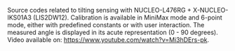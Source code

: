 Source codes related to tilting sensing with NUCLEO-L476RG + X-NUCLEO-IKS01A3 (LIS2DW12). Calibration is available in MiniMax mode and 6-point mode, either with predefined constants or with user interaction. The measured angle is displayed in its acute representation (0 - 90 degrees). Video available on: https://www.youtube.com/watch?v=Mi3hDErs-pk.
